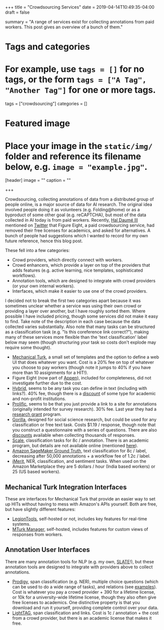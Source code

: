+++
title = "Crowdsourcing Services"
date = 2019-04-14T10:49:35-04:00
draft = false

summary = "A range of services exist for collecting annotations from paid workers. This post gives an overview of a bunch of them."

# Tags and categories
# For example, use `tags = []` for no tags, or the form `tags = ["A Tag", "Another Tag"]` for one or more tags.
tags = ["crowdsourcing"]
categories = []

# Featured image
# Place your image in the `static/img/` folder and reference its filename below, e.g. `image = "example.jpg"`.
[header]
image = ""
caption = ""

+++

Crowdsourcing, collecting annotations of data from a distributed group of people online, is a major source of data for AI research.
The original idea involved people doing it as volunteers (e.g. Folding@home) or as a byproduct of some other goal (e.g. reCAPTCHA), but most of the data collected in AI today is from paid workers.
Recently, [Hal Daumé III](http://users.umiacs.umd.edu/~hal/) mentioned on [Twitter](https://twitter.com/haldaume3/status/1113889907586535425) that Figure Eight, a paid crowdsourcing service, had removed their free licenses for academics, and asked for alternatives.
A bunch of people had suggestions which I wanted to record for my own future reference, hence this blog post.

These fell into a few categories:

- Crowd providers, which directly connect with workers.
- Crowd enhancers, which provide a layer on top of the providers that adds features (e.g. active learning, nice templates, sophisticated workflows).
- Annotation tools, which are designed to integrate with crowd providers (or your own internal workers).
- Interfaces, which make it easier to use one of the crowd providers.

I decided not to break the first two categories apart because it was sometimes unclear whether a service was using their own crowd or providing a layer over another, but I have roughly sorted them.
Where possible I have included pricing, though some services did not make it easy to find.
Take note of the description in each case because the data collected varies substantially.
Also note that many tasks can be structured as a classification task (e.g. "Is this coreference link correct?"), making many of these services more flexible than the 'text classification' label below may seem (though structuring your task so costs don't explode may require some thought).

- [Mechanical Turk](https://www.mturk.com/), a small set of templates and the option to define a web UI that does whatever you want. Cost is a 20% fee on top of whatever you choose to pay workers (though note it jumps to 40% if you have more than 10 assignments for a HIT!).
- Figure Eight (now part of [Appen](http://appen.com/)), included for completeness, did not investigate further due to the cost.
- [Hybrid](http://www.gethybrid.io/), seems to be any task you can define in text (including with links?). 40% fee, though there is a [discount](http://www.gethybrid.io/faq) of some type for academic and non-profit institutions.
- [Prolific](https://prolific.ac/), seems to be that you just provide a link to a site for annotations (originally intended for survey research). 30% fee. Last year they had a [research grant](https://blog.prolific.ac/announcing-2018-junior-grant-winners/) program.
- [Gorilla](https://gorilla.sc/), designed for social science research, but could be used for any classification or free text task. Costs $1.19 / response, though note that you construct a questionnaire with a series of questions. There are also [discounts](https://gorilla.sc/support/reference/subscription-FAQ#subscription-types) available when collecting thousands of responses.
- [Scale](https://scale.ai/), classification tasks for 8c / annotation. There is an academic program, but details are not available online (mentioned [here](https://twitter.com/umbrant/status/1114312024970764290)).
- [Amazon SageMaker Ground Truth](https://aws.amazon.com/sagemaker/groundtruth/), text classification for 8c / label, decreasing after 50,000 annotations + a workflow fee of 1.2c / label.
- [iMerit](https://imerit.net/), NER, classification, and sentiment tasks. When used on the Amazon Marketplace they are 5 dollars / hour (India based workers) or 25 (US based workers).

## Mechanical Turk Integration Interfaces

These are interfaces for Mechanical Turk that provide an easier way to set up HITs without having to mess with Amazon's APIs yourself.
Both are free, but have slightly different features:

- [LegionTools](https://www.cromalab.net/LegionTools/), self-hosted or not, includes key features for real-time systems.
- [MTurk Manager](https://github.com/webis-de/mturk-manager), self-hosted, includes features for custom views of responses from workers.

## Annotation User Interfaces

There are many annotation tools for NLP (e.g. my own, [SLATE](http://jkk.name/slate/)!), but these annotation tools are designed to integrate with providers above to collect annotations.

- [Prodigy](https://prodi.gy/), span classification (e.g. NER), multiple choice questions (which can be used to do a wide range of tasks), and relations (see [examples](https://prodi.gy/features/)). Cost is whatever you pay a crowd provider + 390 for a lifetime license, or 10k for a university-wide lifetime license, though they also often give free licenses to academics. One distinctive property is that you download and run it yourself, providing complete control over your data.
- [LightTAG](https://www.lighttag.io/), span classification and links. Cost is 1c / annotation + the cost from a crowd provider, but there is an academic license that makes it free.

